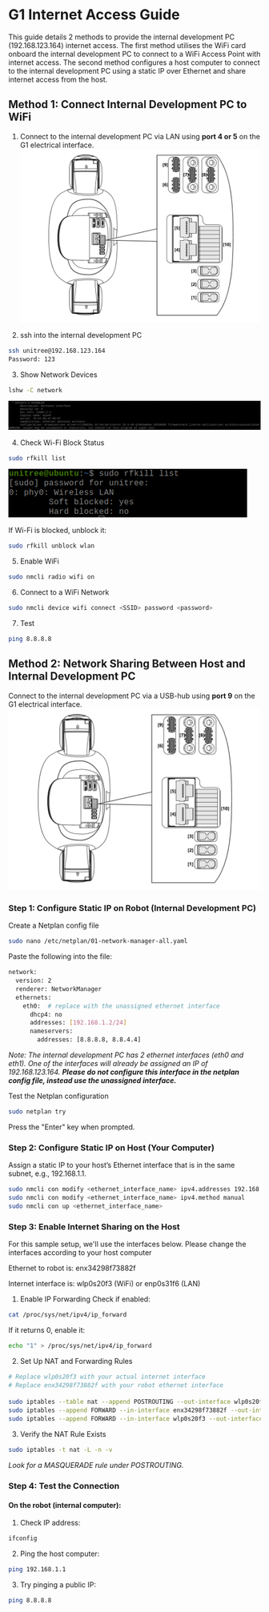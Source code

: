 # G1 Internet Access Guide


This guide details 2 methods to provide the internal development PC (192.168.123.164) internet access.
The first method utilises the WiFi card onboard the internal development PC to connect to a WiFi Access Point with internet access.
The second method configures a host computer to connect to the internal development PC using a static IP over Ethernet and share internet access from the host.

## Method 1: Connect Internal Development PC to WiFi

1. Connect to the internal development PC via LAN using **port 4 or 5** on the G1 electrical interface.
[![lshw -C network output](./img/dev_pc_hw_interface.jpg)](./img/dev_pc_hw_interface.jpg)

2. ssh into the internal development PC
```bash
ssh unitree@192.168.123.164
Password: 123
```

3. Show Network Devices
```bash
lshw -C network
```
[![lshw -C network output](./img/lshw.png)](./img/lshw.png)

4. Check Wi-Fi Block Status
```bash
sudo rfkill list
```
[![lshw -C network output](./img/rfkill_list.png)](./img/rfkill_list.png)

If Wi-Fi is blocked, unblock it:
```bash
sudo rfkill unblock wlan
```
5. Enable WiFi
```bash
sudo nmcli radio wifi on
```
6. Connect to a WiFi Network
```bash
sudo nmcli device wifi connect <SSID> password <password>
```
7. Test
```bash
ping 8.8.8.8
```

## Method 2: Network Sharing Between Host and Internal Development PC

Connect to the internal development PC via a USB-hub using **port 9** on the G1 electrical interface.
[![lshw -C network output](./img/dev_pc_hw_interface.jpg)](./img/dev_pc_hw_interface.jpg)

### Step 1: Configure Static IP on Robot (Internal Development PC)

Create a Netplan config file
```bash
sudo nano /etc/netplan/01-network-manager-all.yaml
```
Paste the following into the file:
```bash
network:
  version: 2
  renderer: NetworkManager
  ethernets:
    eth0:  # replace with the unassigned ethernet interface
      dhcp4: no
      addresses: [192.168.1.2/24]
      nameservers:
        addresses: [8.8.8.8, 8.8.4.4]
```
*Note: The internal development PC has 2 ethernet interfaces (eth0 and eth1). One of the interfaces will already be assigned an IP of 192.168.123.164. **Please do not configure this interface in the netplan config file, instead use the unassigned interface.***

Test the Netplan configuration
```bash
sudo netplan try
```
Press the "Enter" key when prompted.

### Step 2: Configure Static IP on Host (Your Computer)

Assign a static IP to your host’s Ethernet interface that is in the same subnet, e.g., 192.168.1.1.
```bash
sudo nmcli con modify <ethernet_interface_name> ipv4.addresses 192.168.1.1/24
sudo nmcli con modify <ethernet_interface_name> ipv4.method manual
sudo nmcli con up <ethernet_interface_name>
```
###  Step 3: Enable Internet Sharing on the Host

For this sample setup, we'll use the interfaces below. Please change the interfaces according to your host computer

Ethernet to robot is: enx34298f73882f

Internet interface is: wlp0s20f3 (WiFi) or enp0s31f6 (LAN)

1. Enable IP Forwarding
Check if enabled:
```bash
cat /proc/sys/net/ipv4/ip_forward
```
If it returns 0, enable it:
```bash
echo "1" > /proc/sys/net/ipv4/ip_forward
```
2. Set Up NAT and Forwarding Rules
```bash
# Replace wlp0s20f3 with your actual internet interface
# Replace enx34298f73882f with your robot ethernet interface

sudo iptables --table nat --append POSTROUTING --out-interface wlp0s20f3 -j MASQUERADE
sudo iptables --append FORWARD --in-interface enx34298f73882f --out-interface wlp0s20f3 -j ACCEPT
sudo iptables --append FORWARD --in-interface wlp0s20f3 --out-interface enx34298f73882f -m state --state RELATED,ESTABLISHED -j ACCEPT
```
3. Verify the NAT Rule Exists
```bash
sudo iptables -t nat -L -n -v
```
*Look for a MASQUERADE rule under POSTROUTING.*

### Step 4: Test the Connection

#### On the robot (internal computer):
1. Check IP address:
```bash
ifconfig
```
2. Ping the host computer:
```bash
ping 192.168.1.1
```
3. Try pinging a public IP:
```bash
ping 8.8.8.8
```